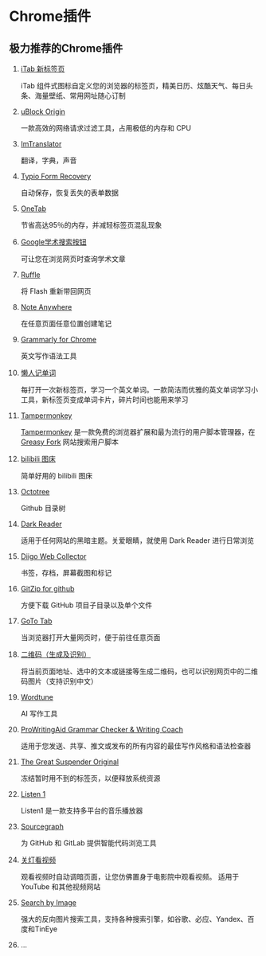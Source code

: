 # Chrome插件

## 极力推荐的Chrome插件

1. [iTab 新标签页](https://chrome.google.com/webstore/detail/itab-%E6%96%B0%E6%A0%87%E7%AD%BE%E9%A1%B5/mhloojimgilafopcmlcikiidgbbnelip?utm_source=chrome-ntp-icon)

   iTab 组件式图标自定义您的浏览器的标签页，精美日历、炫酷天气、每日头条、海量壁纸、常用网址随心订制

2. [uBlock Origin](https://chrome.google.com/webstore/detail/ublock-origin/cjpalhdlnbpafiamejdnhcphjbkeiagm?utm_source=chrome-ntp-icon)

   一款高效的网络请求过滤工具，占用极低的内存和 CPU

3. [ImTranslator](https://chrome.google.com/webstore/detail/imtranslator-translator-d/noaijdpnepcgjemiklgfkcfbkokogabh?utm_source=chrome-ntp-icon)

   翻译，字典，声音

2. [Typio Form Recovery](https://chrome.google.com/webstore/detail/typio-form-recovery/djkbihbnjhkjahbhjaadbepppbpoedaa?utm_source=chrome-ntp-icon)

   自动保存，恢复丢失的表单数据

3. [OneTab](https://chrome.google.com/webstore/detail/onetab/chphlpgkkbolifaimnlloiipkdnihall?utm_source=chrome-ntp-icon)

   节省高达95％的内存，并减轻标签页混乱现象

4. [Google学术搜索按钮](https://chrome.google.com/webstore/detail/google-scholar-button/ldipcbpaocekfooobnbcddclnhejkcpn?utm_source=chrome-ntp-icon)

   可让您在浏览网页时查询学术文章

5. [Ruffle](https://chrome.google.com/webstore/detail/ruffle/donbcfbmhbcapadipfkeojnmajbakjdc?utm_source=chrome-ntp-icon)

   将 Flash 重新带回网页

6. [Note Anywhere](https://chrome.google.com/webstore/detail/note-anywhere/bohahkiiknkelflnjjlipnaeapefmjbh?utm_source=chrome-ntp-icon)

   在任意页面任意位置创建笔记

7. [Grammarly for Chrome](https://chrome.google.com/webstore/detail/grammarly-for-chrome/kbfnbcaeplbcioakkpcpgfkobkghlhen?utm_source=chrome-ntp-icon)

   英文写作语法工具

8. [懒人记单词](https://1drv.ms/u/s!Ar7NESlDhlEtgQUTG5SY4IWUUAiv?e=pClNvV)

   每打开一次新标签页，学习一个英文单词。一款简洁而优雅的英文单词学习小工具，新标签页变成单词卡片，碎片时间也能用来学习

9. [Tampermonkey](https://chrome.google.com/webstore/detail/tampermonkey/dhdgffkkebhmkfjojejmpbldmpobfkfo?utm_source=chrome-ntp-icon)

   <a href="https://1drv.ms/u/s!Ar7NESlDhlEtgQYETB-QZ15qDvCs?e=DHHJ16" alt="null">Tampermonkey</a> 是一款免费的浏览器扩展和最为流行的用户脚本管理器，在 <a href="https://www.greasyfork.org/" alt="null">Greasy Fork</a> 网站搜索用户脚本

10. [bilibili 图床](https://chrome.google.com/webstore/detail/bilibili%E5%9B%BE%E5%BA%8A/aofnmlfiomopkmgdngoehlndjcinbhfb?utm_source=chrome-ntp-icon)

    简单好用的 bilibili 图床

11. [Octotree](https://chrome.google.com/webstore/detail/octotree-github-code-tree/bkhaagjahfmjljalopjnoealnfndnagc?utm_source=chrome-ntp-icon)

    Github 目录树

12. [Dark Reader](https://chrome.google.com/webstore/detail/dark-reader/eimadpbcbfnmbkopoojfekhnkhdbieeh?utm_source=chrome-ntp-icon)

    适用于任何网站的黑暗主题。关爱眼睛，就使用 Dark Reader 进行日常浏览

13. [Diigo Web Collector](https://chrome.google.com/webstore/detail/diigo-web-collector-captu/pnhplgjpclknigjpccbcnmicgcieojbh?utm_source=chrome-ntp-icon)

    书签，存档，屏幕截图和标记

14. [GitZip for github](https://chrome.google.com/webstore/detail/gitzip-for-github/ffabmkklhbepgcgfonabamgnfafbdlkn?utm_source=chrome-ntp-icon)

    方便下载 GitHub 项目子目录以及单个文件

15. [GoTo Tab](https://chrome.google.com/webstore/detail/goto-tab/hjfkaobgkmaeomgdhmhhipdbjdhhjkoi?utm_source=chrome-ntp-icon)

    当浏览器打开大量网页时，便于前往任意页面

16. [二维码（生成及识别）](https://chrome.google.com/webstore/detail/qr-code-generator-and-rea/hkojjajclkgeijhcmfjcjkddfjpaimek?utm_source=chrome-ntp-icon)

    将当前页面地址、选中的文本或链接等生成二维码，也可以识别网页中的二维码图片（支持识别中文）

17. [Wordtune](https://chrome.google.com/webstore/detail/wordtune-ai-powered-writi/nllcnknpjnininklegdoijpljgdjkijc?utm_source=chrome-ntp-icon)

    AI 写作工具

18. [ProWritingAid Grammar Checker & Writing Coach](https://chrome.google.com/webstore/detail/prowritingaid-grammar-che/npnbdojkgkbcdfdjlfdmplppdphlhhcf)

    适用于您发送、共享、推文或发布的所有内容的最佳写作风格和语法检查器

19. [The Great Suspender Original](https://chrome.google.com/webstore/detail/the-great-suspender-origi/ahmkjjgdligadogjedmnogbpbcpofeeo?utm_source=chrome-ntp-icon)

    冻结暂时用不到的标签页，以便释放系统资源

20. [Listen 1](https://chrome.google.com/webstore/detail/listen-1/indecfegkejajpaipjipfkkbedgaodbp?utm_source=chrome-ntp-icon)

    Listen1 是一款支持多平台的音乐播放器

21. [Sourcegraph](https://chrome.google.com/webstore/detail/sourcegraph/dgjhfomjieaadpoljlnidmbgkdffpack?utm_source=chrome-ntp-icon)

    为 GitHub 和 GitLab 提供智能代码浏览工具

22. [关灯看视频](https://chrome.google.com/webstore/detail/turn-off-the-lights/bfbmjmiodbnnpllbbbfblcplfjjepjdn?utm_source=chrome-ntp-icon)

    观看视频时自动调暗页面，让您仿佛置身于电影院中观看视频。 适用于 YouTube 和其他视频网站

23. [Search by Image](https://chrome.google.com/webstore/detail/search-by-image/cnojnbdhbhnkbcieeekonklommdnndci)

    强大的反向图片搜索工具，支持各种搜索引擎，如谷歌、必应、Yandex、百度和TinEye

24. ...